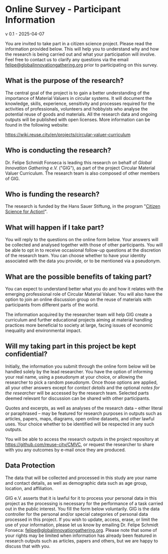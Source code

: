 # Online Survey - Participant Information

v 0.1 - 2025-04-07

You are invited to take part in a citizen science project. Please read the information provided below. This will help you to understand why and how the research is being carried out and what your participation will involve. Feel free to contact us to clarify any questions via the email felipe@globalinnovationgathering.org prior to participating on this survey.

## What is the purpose of the research?

The central goal of the project is to gain a better understanding of the importance of Material Valuers in circular systems. It will document the knowledge, skills, experience, sensitivity and processes required for the activities of professionals, volunteers and hobbyists who analyse the potential reuse of goods and materials. All the research data and ongoing outputs will be published with open licenses. More information can be found in the following website:

https://wiki.reuse.city/en/projects/circular-valuer-curriculum

## Who is conducting the research?

Dr. Felipe Schmidt Fonseca is leading this research on behalf of *Global Innovation Gathering e.V.* ("GIG"), as part of the project Circular Material Valuer Curriculum. The research team is also composed of other members of GIG.

## Who is funding the research?

The research is funded by the Hans Sauer Stiftung, in the program "[Citizen Science for Action!](https://www.hanssauerstiftung.de/forderprogramm/2024-2025/)".																									


## What will happen if I take part?

You will reply to the questions on the online form below. Your answers will be collected and analysed together with those of other participants. You will be able to opt in to receive occasional follow-up questions at the discretion of the research team. You can choose whether to have your identity associated with the data you provide, or to be mentioned via a pseudonym.

## What are the possible benefits of taking part?

You can expect to understand better what you do and how it relates with the emerging professional role of Circular Material Valuer. You will also have the option to join an online discussion group on the reuse of materials with participants from different parts of the world.

The information acquired by the researcher team will help GIG create a curriculum and further educational projects aiming at material handling practices more beneficial to society at large, facing issues of economic inequality and environmental impact.

## Will my taking part in this project be kept confidential?

Initially, the information you submit through the online form below will be handled solely by the lead researcher. You have the option of informing your real name, using a pseudonym at your choice, or allowing the researcher to pick a random pseudonym. Once those options are applied, all your other answers except for *contact details* and the optional *notes for the researcher* will be accessed by the research team. Selected parts deemed relevant for discussion can be shared with other participants.

Quotes and excerpts, as well as analyses of the research data – either literal or paraphrased – may be featured for research purposes in outputs such as articles, papers, maps, diagrams, open online datasets, and other lawful uses. Your choice whether to be identified will be respected in any such outputs.

You will be able to access the research outputs in the project repository at https://github.com/reuse-city/CMVC, or request the researcher to share with you any outcomes by e-mail once they are produced.

## Data Protection

The 
 data that will be collected and processed in this study are your name and contact details, as well as demographic data such as age group, location, and affiliation.

GIG e.V. asserts that it is lawful for it to process your personal data in this project as the processing is necessary for the performance of a task carried out in the public interest. You fill the form below voluntarily. GIG is the data controller for the personal and/or special categories of personal data processed in this project. If you wish to update, access, erase, or limit the use of your information, please let us know by emailing Dr. Felipe Schmidt Fonseca: felipe@globalinnovationgathering.org. Please note that some of your rights may be limited when information has already been featured in research outputs such as articles, papers and others, but we are happy to discuss that with you.